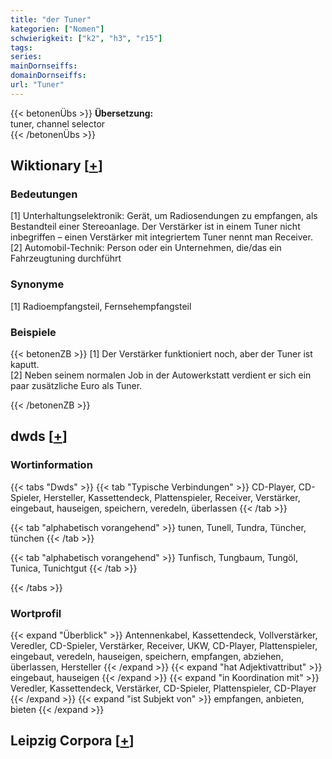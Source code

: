 ```yaml
---
title: "der Tuner"
kategorien: ["Nomen"]
schwierigkeit: ["k2", "h3", "r15"]
tags:
series:
mainDornseiffs:
domainDornseiffs:
url: "Tuner"
---
```


{{< betonenÜbs >}}
**Übersetzung:**  
tuner, channel selector  
{{< /betonenÜbs >}}

## Wiktionary [[+](https://de.wiktionary.org/wiki/Tuner)]

### Bedeutungen
[1] Unterhaltungselektronik: Gerät, um Radiosendungen zu empfangen, als Bestandteil einer Stereoanlage. Der Verstärker ist in einem Tuner nicht inbegriffen – einen Verstärker mit integriertem Tuner nennt man Receiver.  
[2] Automobil-Technik: Person oder ein Unternehmen, die/das ein Fahrzeugtuning durchführt  

### Synonyme
[1] Radioempfangsteil, Fernsehempfangsteil  

### Beispiele
{{< betonenZB >}}
[1] Der Verstärker funktioniert noch, aber der Tuner ist kaputt.  
[2] Neben seinem normalen Job in der Autowerkstatt verdient er sich ein paar zusätzliche Euro als Tuner.  

{{< /betonenZB >}}


## dwds [[+](https://www.dwds.de/wb/Tuner)]

### Wortinformation
{{< tabs "Dwds" >}}
{{< tab "Typische Verbindungen" >}}
CD-Player, CD-Spieler, Hersteller, Kassettendeck, Plattenspieler, Receiver, Verstärker, eingebaut, hauseigen, speichern, veredeln, überlassen
{{< /tab >}}

{{< tab "alphabetisch vorangehend" >}}
tunen, Tunell, Tundra, Tüncher, tünchen
{{< /tab >}}

{{< tab "alphabetisch vorangehend" >}}
Tunfisch, Tungbaum, Tungöl, Tunica, Tunichtgut
{{< /tab >}}

{{< /tabs >}}

### Wortprofil
{{< expand "Überblick" >}} Antennenkabel, Kassettendeck, Vollverstärker, Veredler, CD-Spieler, Verstärker, Receiver, UKW, CD-Player, Plattenspieler, eingebaut, veredeln, hauseigen, speichern, empfangen, abziehen, überlassen, Hersteller {{< /expand >}}
{{< expand "hat Adjektivattribut" >}} eingebaut, hauseigen {{< /expand >}}
{{< expand "in Koordination mit" >}} Veredler, Kassettendeck, Verstärker, CD-Spieler, Plattenspieler, CD-Player {{< /expand >}}
{{< expand "ist Subjekt von" >}} empfangen, anbieten, bieten {{< /expand >}}

## Leipzig Corpora [[+](https://corpora.uni-leipzig.de/en/res?word=Tuner&corpusId=deu_newscrawl-public_2018)]

